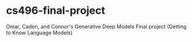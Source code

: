 # cs496-final-project
Omar, Caden, and Connor's Generative Deep Models Final project (Getting to Know Language Models)
